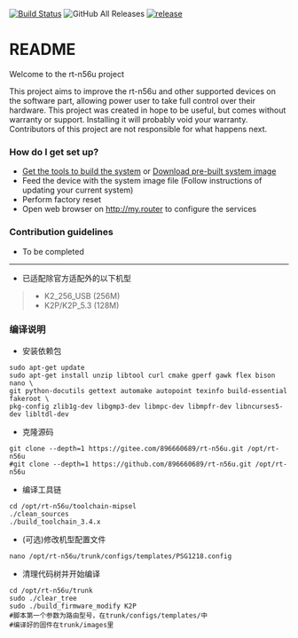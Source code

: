 [![Build Status](https://travis-ci.com/896660689/rt-n56u.svg?branch=master)](https://travis-ci.com/896660689/rt-n56u)
![GitHub All Releases](https://img.shields.io/github/downloads/896660689/rt-n56u/total)
[![release](https://img.shields.io/github/release/896660689/rt-n56u.svg)](https://github.com/896660689/rt-n56u/releases)

# README #

Welcome to the rt-n56u project

This project aims to improve the rt-n56u and other supported devices on the software part, allowing power user to take full control over their hardware.
This project was created in hope to be useful, but comes without warranty or support. Installing it will probably void your warranty. 
Contributors of this project are not responsible for what happens next.

### How do I get set up? ###

* [Get the tools to build the system](https://bitbucket.org/padavan/rt-n56u/wiki/EN/HowToMakeFirmware) or [Download pre-built system image](https://bitbucket.org/padavan/rt-n56u/downloads)
* Feed the device with the system image file (Follow instructions of updating your current system)
* Perform factory reset
* Open web browser on http://my.router to configure the services

### Contribution guidelines ###

* To be completed

***

- 已适配除官方适配外的以下机型

>- K2_256_USB (256M)
>- K2P/K2P_5.3 (128M)


### 编译说明 ###

* 安装依赖包
```shell
sudo apt-get update
sudo apt-get install unzip libtool curl cmake gperf gawk flex bison nano \
git python-docutils gettext automake autopoint texinfo build-essential fakeroot \
pkg-config zlib1g-dev libgmp3-dev libmpc-dev libmpfr-dev libncurses5-dev libltdl-dev
```
* 克隆源码
```shell
git clone --depth=1 https://gitee.com/896660689/rt-n56u.git /opt/rt-n56u
#git clone --depth=1 https://github.com/896660689/rt-n56u.git /opt/rt-n56u
```
* 编译工具链
```shell
cd /opt/rt-n56u/toolchain-mipsel
./clean_sources
./build_toolchain_3.4.x
```
* (可选)修改机型配置文件
```shell
nano /opt/rt-n56u/trunk/configs/templates/PSG1218.config
```
* 清理代码树并开始编译
```shell
cd /opt/rt-n56u/trunk
sudo ./clear_tree
sudo ./build_firmware_modify K2P
#脚本第一个参数为路由型号，在trunk/configs/templates/中
#编译好的固件在trunk/images里
```

